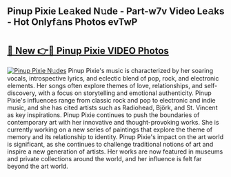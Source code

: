 ## Pinup Pixie Le𝚊ked N𝚞de - Part-w7v Video Le𝚊ks - Hot Onlyf𝚊ns Photos evTwP

# <h2><a href="http://ab27876.deff.icu/?id=Pinup+Pixie">🔗 New 👉🔴 Pinup Pixie VIDEO Photos</a></h2>

[![Pinup Pixie N𝚞des](https://i.imgur.com/rIISA9y.gif)](http://ab27876.deff.icu/?id=Pinup+Pixie)
Pinup Pixie's music is characterized by her soaring vocals, introspective lyrics, and eclectic blend of pop, rock, and electronic elements. Her songs often explore themes of love, relationships, and self-discovery, with a focus on storytelling and emotional authenticity. Pinup Pixie's influences range from classic rock and pop to electronic and indie music, and she has cited artists such as Radiohead, Björk, and St. Vincent as key inspirations. Pinup Pixie continues to push the boundaries of contemporary art with her innovative and thought-provoking works. She is currently working on a new series of paintings that explore the theme of memory and its relationship to identity. Pinup Pixie's impact on the art world is significant, as she continues to challenge traditional notions of art and inspire a new generation of artists. Her works are now featured in museums and private collections around the world, and her influence is felt far beyond the art world.
